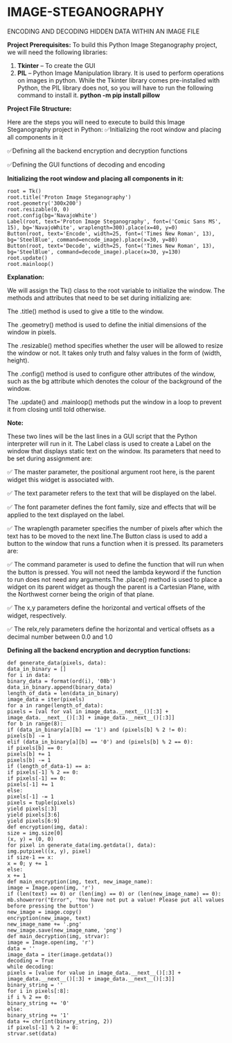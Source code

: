 # IMAGE-STEGANOGRAPHY
ENCODING AND DECODING HIDDEN DATA WITHIN AN IMAGE FILE

**Project Prerequisites:**
To build this Python Image Steganography project, we will need the following libraries:
1. **Tkinter** – To create the GUI
2. **PIL** – Python Image Manipulation library. It is used to perform operations on images in python.
While the Tkinter library comes pre-installed with Python, the PIL library does not, so you will have to run the following command to install it.
**python -m pip install pillow**

**Project File Structure:**

Here are the steps you will need to execute to build this Image Steganography project in Python:
:white_check_mark:Initializing the root window and placing all components in it

:white_check_mark:Defining all the backend encryption and decryption functions

:white_check_mark:Defining the GUI functions of decoding and encoding

**Initializing the root window and placing all components in it:**

	root = Tk()
	root.title('Proton Image Steganography')
	root.geometry('300x200')
	root.resizable(0, 0)
	root.config(bg='NavajoWhite')
	Label(root, text='Proton Image Steganography', font=('Comic Sans MS', 15), bg='NavajoWhite', wraplength=300).place(x=40, y=0)
	Button(root, text='Encode', width=25, font=('Times New Roman', 13), bg='SteelBlue', command=encode_image).place(x=30, y=80)
	Button(root, text='Decode', width=25, font=('Times New Roman', 13), bg='SteelBlue', command=decode_image).place(x=30, y=130)
	root.update()
	root.mainloop()

**Explanation:**

We will assign the Tk() class to the root variable to initialize the window. The methods and attributes that need to be set during initializing are:

The .title() method is used to give a title to the window.

The .geometry() method is used to define the initial dimensions of the window in pixels.

The .resizable() method specifies whether the user will be allowed to resize the window or not. It takes only truth and falsy values in the form of (width, height).

The .config() method is used to configure other attributes of the window, such as the bg attribute which denotes the colour of the background of the window.

The .update() and .mainloop() methods put the window in a loop to prevent it from closing until told otherwise.

**Note:**

These two lines will be the last lines in a GUI script that the Python interpreter will run in it.
The Label class is used to create a Label on the window that displays static text on the window. Its parameters that need to be set during assignment are:

:white_check_mark: The master parameter, the positional argument root here, is the parent widget this widget is associated with.

:white_check_mark: The text parameter refers to the text that will be displayed on the label.

:white_check_mark: The font parameter defines the font family, size and effects that will be applied to the text displayed on the label.

:white_check_mark: The wraplength parameter specifies the number of pixels after which the text has to be moved to the next line.The Button class is used to add a button to the window that runs a function when it is pressed. Its parameters are:

:white_check_mark: The command parameter is used to define the function that will run when the button is pressed. You will not need the lambda keyword if the function to run does not need any arguments.The .place() method is used to place a widget on its parent widget as though the parent is a Cartesian Plane, with the Northwest corner being the origin of that plane.

:white_check_mark: The x,y parameters define the horizontal and vertical offsets of the widget, respectively.

:white_check_mark: The relx,rely parameters define the horizontal and vertical offsets as a decimal number between 0.0 and 1.0

**Defining all the backend encryption and decryption functions:**

	def generate_data(pixels, data):
 	data_in_binary = []
	for i in data:
	binary_data = format(ord(i), '08b')
	data_in_binary.append(binary_data)
	length_of_data = len(data_in_binary)
	image_data = iter(pixels)
	for a in range(length_of_data):
	pixels = [val for val in image_data.__next__()[:3] + image_data.__next__()[:3] + image_data.__next__()[:3]]
	for b in range(8):
	if (data_in_binary[a][b] == '1') and (pixels[b] % 2 != 0):
	pixels[b] -= 1
	elif (data_in_binary[a][b] == '0') and (pixels[b] % 2 == 0):
	if pixels[b] == 0:
	pixels[b] += 1
	pixels[b] -= 1
	if (length_of_data-1) == a:
	if pixels[-1] % 2 == 0:
	if pixels[-1] == 0:
	pixels[-1] += 1
	else:
	pixels[-1] -= 1
	pixels = tuple(pixels)
	yield pixels[:3]
	yield pixels[3:6]
	yield pixels[6:9]
	def encryption(img, data):
	size = img.size[0]
	(x, y) = (0, 0)
	for pixel in generate_data(img.getdata(), data):
	img.putpixel((x, y), pixel)
	if size-1 == x:
	x = 0; y += 1
	else:
	x += 1
	def main_encryption(img, text, new_image_name):
	image = Image.open(img, 'r')
	if (len(text) == 0) or (len(img) == 0) or (len(new_image_name) == 0):
	mb.showerror("Error", 'You have not put a value! Please put all values before pressing the button')
	new_image = image.copy()
	encryption(new_image, text)
	new_image_name += '.png'
	new_image.save(new_image_name, 'png')
	def main_decryption(img, strvar):
	image = Image.open(img, 'r')
	data = ''
	image_data = iter(image.getdata())
	decoding = True
	while decoding:
	pixels = [value for value in image_data.__next__()[:3] + image_data.__next__()[:3] + image_data.__next__()[:3]]
	binary_string = ''
	for i in pixels[:8]:
	if i % 2 == 0:
	binary_string += '0'
	else:
	binary_string += '1'
	data += chr(int(binary_string, 2))
	if pixels[-1] % 2 != 0:
	strvar.set(data)
